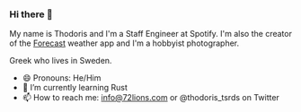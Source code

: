 ### Hi there 👋

My name is Thodoris and I'm a Staff Engineer at Spotify. I'm also the creator of the [Forecast](https://apps.apple.com/se/app/forecast-another-weather-app/id1050430292?l=en) weather app and I'm a hobbyist photographer.

Greek who lives in Sweden.

- 😄 Pronouns: He/Him
- 🌱 I’m currently learning Rust
- 📫 How to reach me: info@72lions.com or @thodoris_tsrds on Twitter


<!--
**72lions/72lions** is a ✨ _special_ ✨ repository because its `README.md` (this file) appears on your GitHub profile.

Here are some ideas to get you started:

- 🔭 I’m currently working on ...
- 🌱 I’m currently learning Rust
- 👯 I’m looking to collaborate on ...
- 🤔 I’m looking for help with ...
- 💬 Ask me about ...
- 📫 How to reach me: ...
- 😄 Pronouns: He/Him
- ⚡ Fun fact: ...
-->
